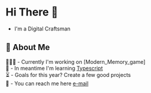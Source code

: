 # Hi There 👋

- I'm a Digital Craftsman

## 👀 About Me

 👨🏻‍💻 - Currently I'm working on [Modern_Memory_game]  
 🔬 - In meantime I'm learning [Typescript](https://www.typescriptlang.org/)  
 ⏳ - Goals for this year? Create a few good projects  
 📧 - You can reach me here [e-mail](mailto:mateusz4k@outlook.com)
